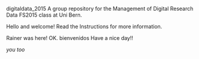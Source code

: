 digitaldata_2015
A group repository for the Management of Digital Research Data FS2015 class
at Uni Bern.

Hello and welcome! Read the Instructions for more information.

Rainer was here!
OK.
bienvenidos
Have a nice day!!


_you too_

